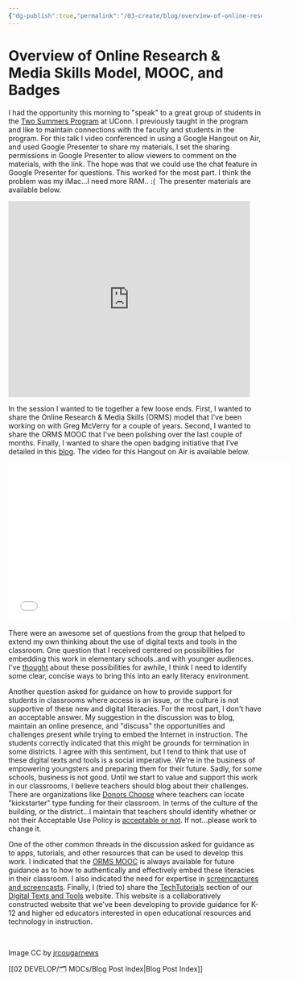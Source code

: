 ```yaml
---
{"dg-publish":true,"permalink":"/03-create/blog/overview-of-online-research-and-media-skills-model-mooc-and-badges/","title":"Overview of Online Research & Media Skills Model, MOOC, and Badges","tags":["badges","hangouts","new-literacies","orms","teaching"]}
---
```


# Overview of Online Research & Media Skills Model, MOOC, and Badges

I had the opportunity this morning to "speak" to a great group of students in the [Two Summers Program](http://epsy.education.uconn.edu/programs/educational-technology/two-summers/two-summers-overview/) at UConn. I previously taught in the program and like to maintain connections with the faculty and students in the program. For this talk I video conferenced in using a Google Hangout on Air, and used Google Presenter to share my materials. I set the sharing permissions in Google Presenter to allow viewers to comment on the materials, with the link. The hope was that we could use the chat feature in Google Presenter for questions. This worked for the most part. I think the problem was my iMac...I need more RAM.. :(  The presenter materials are available below.

<iframe src="https://docs.google.com/presentation/d/14PxJ52pXi7VyFRX-1lJVOlsiDQ8DL7bobAw6L2v06Pg/embed?start=false&amp;loop=false&amp;delayms=3000" height="389" width="480" allowfullscreen="true" frameborder="0"></iframe>

In the session I wanted to tie together a few loose ends. First, I wanted to share the Online Research & Media Skills (ORMS) model that I've been working on with Greg McVerry for a couple of years. Second, I wanted to share the ORMS MOOC that I've been polishing over the last couple of months. Finally, I wanted to share the open badging initiative that I've detailed in this [blog](http://wiobyrne.com/tag/badges/). The video for this Hangout on Air is available below.

<iframe src="//www.youtube.com/embed/2ftzNX_gTBs" height="315" width="560" allowfullscreen frameborder="0"></iframe>

There were an awesome set of questions from the group that helped to extend my own thinking about the use of digital texts and tools in the classroom. One question that I received centered on possibilities for embedding this work in elementary schools..and with younger audiences. I've [thought](http://wiobyrne.com/?s=elementary) about these possibilities for awhile, I think I need to identify some clear, concise ways to bring this into an early literacy environment.

Another question asked for guidance on how to provide support for students in classrooms where access is an issue, or the culture is not supportive of these new and digital literacies. For the most part, I don't have an acceptable answer. My suggestion in the discussion was to blog, maintain an online presence, and "discuss" the opportunities and challenges present while trying to embed the Internet in instruction. The students correctly indicated that this might be grounds for termination in some districts. I agree with this sentiment, but I tend to think that use of these digital texts and tools is a social imperative. We're in the business of empowering youngsters and preparing them for their future. Sadly, for some schools, business is not good. Until we start to value and support this work in our classrooms, I believe teachers should blog about their challenges. There are organizations like [Donors Choose](http://www.donorschoose.org/) where teachers can locate "kickstarter" type funding for their classroom. In terms of the culture of the building, or the district...I maintain that teachers should identify whether or not their Acceptable Use Policy is [acceptable or not](http://wiobyrne.com/is-your-acceptable-use-policy-acceptable-or-not/). If not...please work to change it.

One of the other common threads in the discussion asked for guidance as to apps, tutorials, and other resources that can be used to develop this work. I indicated that the [ORMS MOOC](https://sites.google.com/site/ormsmodel/) is always available for future guidance as to how to authentically and effectively embed these literacies in their classroom. I also indicated the need for expertise in [screencaptures and screencasts](https://sites.google.com/site/textsandtools/techtutorials/screencasts). Finally, I (tried to) share the [TechTutorials](https://sites.google.com/site/textsandtools/techtutorials) section of our [Digital Texts and Tools](https://sites.google.com/site/textsandtools/) website. This website is a collaboratively constructed website that we've been developing to provide guidance for K-12 and higher ed educators interested in open educational resources and technology in instruction.

 

Image CC by [jrcougarnews](http://jrcougarnews.wordpress.com/)

[[02 DEVELOP/🗂️ MOCs/Blog Post Index\|Blog Post Index]]